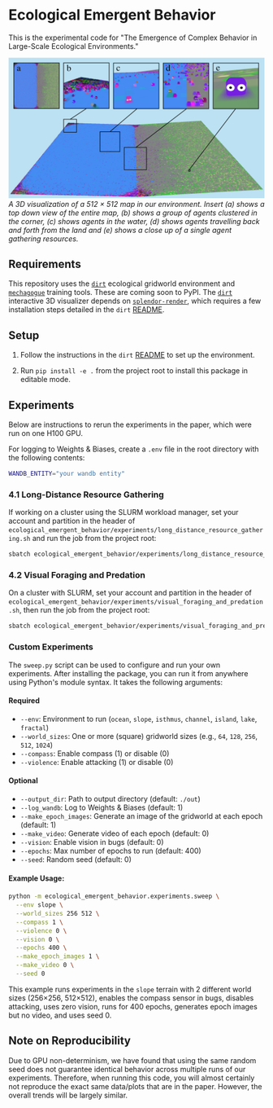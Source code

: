 # Ecological Emergent Behavior
This is the experimental code for "The Emergence of Complex Behavior in Large-Scale Ecological Environments."

![alt text](https://github.com/jbejjani2022/ecological-emergent-behavior/blob/main/images/fig1.png?raw=true)
_A 3D visualization of a 512 × 512 map in our environment. Insert (a) shows a top
down view of the entire map, (b) shows a group of agents clustered in the corner, (c) shows
agents in the water, (d) shows agents travelling back and forth from the land and (e) shows
a close up of a single agent gathering resources._

## Requirements
This repository uses the [`dirt`](http://www.github.com/aaronwalsman/dirt) ecological gridworld environment and [`mechagogue`](http://www.github.com/aaronwalsman/mechagogue) training tools.
These are coming soon to PyPI. The [`dirt`](http://www.github.com/aaronwalsman/dirt) interactive 3D visualizer depends on [`splendor-render`](http://www.github.com/aaronwalsman/splendor-render),
which requires a few installation steps detailed in the `dirt` [README](http://www.github.com/aaronwalsman/dirt).

## Setup

1. Follow the instructions in the `dirt` [README](http://www.github.com/aaronwalsman/dirt) to set up the environment.

2. Run `pip install -e .` from the project root to install this package in editable mode.

## Experiments
Below are instructions to rerun the experiments in the paper, which were run on one H100 GPU.

For logging to Weights & Biases, create a `.env` file in the root directory with the following contents:
```bash
WANDB_ENTITY="your wandb entity"
```

### 4.1 Long-Distance Resource Gathering
If working on a cluster using the SLURM workload manager, set your account and partition in the header of `ecological_emergent_behavior/experiments/long_distance_resource_gathering.sh` and run the job from the project root:
```bash
sbatch ecological_emergent_behavior/experiments/long_distance_resource_gathering.sh
```

### 4.2 Visual Foraging and Predation
On a cluster with SLURM, set your account and partition in the header of `ecological_emergent_behavior/experiments/visual_foraging_and_predation.sh`, then run the job from the project root:
```bash
sbatch ecological_emergent_behavior/experiments/visual_foraging_and_predation.sh
```

### Custom Experiments
The `sweep.py` script can be used to configure and run your own experiments. After installing the package, you can run it from anywhere using Python's module syntax. It takes the following arguments:

#### Required
- `--env`: Environment to run (`ocean`, `slope`, `isthmus`, `channel`, `island`, `lake`, `fractal`)
- `--world_sizes`: One or more (square) gridworld sizes (e.g., `64`, `128`, `256`, `512`, `1024`)
- `--compass`: Enable compass (1) or disable (0)
- `--violence`: Enable attacking (1) or disable (0)

#### Optional
- `--output_dir`: Path to output directory (default: `./out`)
- `--log_wandb`: Log to Weights & Biases (default: 1)
- `--make_epoch_images`: Generate an image of the gridworld at each epoch (default: 1)
- `--make_video`: Generate video of each epoch (default: 0)
- `--vision`: Enable vision in bugs (default: 0)
- `--epochs`: Max number of epochs to run (default: 400)
- `--seed`: Random seed (default: 0)

#### Example Usage:
```bash
python -m ecological_emergent_behavior.experiments.sweep \
  --env slope \
  --world_sizes 256 512 \
  --compass 1 \
  --violence 0 \
  --vision 0 \
  --epochs 400 \
  --make_epoch_images 1 \
  --make_video 0 \
  --seed 0
```

This example runs experiments in the `slope` terrain with 2 different world sizes (256×256, 512×512), enables the compass sensor in bugs, disables attacking, uses zero vision, runs for 400 epochs, generates epoch images but no video, and uses seed 0.

## Note on Reproducibility
Due to GPU non-determinism, we have found that using the same random seed does not guarantee identical behavior across multiple runs of our experiments.
Therefore, when running this code, you will almost certainly not reproduce the exact same data/plots that are in the paper. However, the overall trends will be largely similar.
